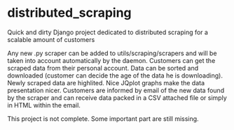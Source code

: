 # distributed_scraping
Quick and dirty Django project dedicated to distributed scraping for a scalable amount of customers

Any new .py scraper can be added to utils/scraping/scrapers and will be taken into account automatically by the daemon.
Customers can get the scraped data from their personal account. Data can be sorted and downloaded (customer can decide the age of the data he is downloading). Newly scraped data are highlited.
Nice JQplot graphs make the data presentation nicer.
Customers are informed by email of the new data found by the scraper and can receive data packed in a CSV attached file or simply in HTML within the email.

This project is not complete. Some important part are still missing.

